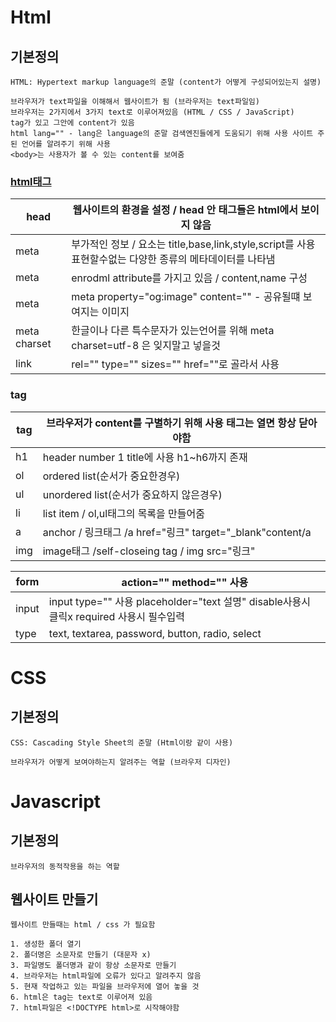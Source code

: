 # Html

## 기본정의

    HTML: Hypertext markup language의 준말 (content가 어떻게 구성되어있는지 설명)

    브라우저가 text파일을 이해해서 웹사이트가 됨 (브라우저는 text파일임)
    브라우저는 2가지에서 3가지 text로 이루어져있음 (HTML / CSS / JavaScript)
    tag가 있고 그안에 content가 있음
    html lang="" - lang은 language의 준말 검색엔진들에게 도움되기 위해 사용 사이트 주된 언어를 알려주기 위해 사용
    <body>는 사용자가 볼 수 있는 content를 보여줌

### [html태그](https://developer.mozilla.org/ko/docs/Web/HTML/Element)

| head         | 웹사이트의 환경을 설정 / head 안 태그들은 html에서 보이지 않음                                            |
| ------------ | --------------------------------------------------------------------------------------------------------- |
| meta         | 부가적인 정보 / 요소는 title,base,link,style,script를 사용 표현할수없는 다양한 종류의 메타데이터를 나타냄 |
| meta         | enrodml attribute를 가지고 있음 / content,name 구성                                                       |
| meta         | meta property="og:image" content="" - 공유될떄 보여지는 이미지                                            |
| meta charset | 한글이나 다른 특수문자가 있는언어를 위해 meta charset=utf-8 은 잊지말고 넣을것                            |
| link         | rel="" type="" sizes="" href=""로 골라서 사용                                                             |

### tag

| tag | 브라우저가 content를 구별하기 위해 사용 태그는 열면 항상 닫아야함 |
| --- | ----------------------------------------------------------------- |
| h1  | header number 1 title에 사용 h1~h6까지 존재                       |
| ol  | ordered list(순서가 중요한경우)                                   |
| ul  | unordered list(순서가 중요하지 않은경우)                          |
| li  | list item / ol,ul태그의 목록을 만들어줌                           |
| a   | anchor / 링크태그 /a href="링크" target="\_blank"content/a        |
| img | image태그 /self-closeing tag / img src="링크"                     |

| form  | action="" method="" 사용                                                                |
| ----- | --------------------------------------------------------------------------------------- |
| input | input type="" 사용 placeholder="text 설명" disable사용시 클릭x required 사용시 필수입력 |
| type  | text, textarea, password, button, radio, select                                         |

# CSS

## 기본정의

    CSS: Cascading Style Sheet의 준말 (Html이랑 같이 사용)

    브라우저가 어떻게 보여야하는지 알려주는 역할 (브라우저 디자인)

# Javascript

## 기본정의

    브라우저의 동적작용을 하는 역할

## 웹사이트 만들기

    웹사이트 만들때는 html / css 가 필요함

    1. 생성한 폴더 열기
    2. 폴더명은 소문자로 만들기 (대문자 x)
    3. 파일명도 폴더명과 같이 항상 소문자로 만들기
    4. 브라우저는 html파일에 오류가 있다고 알려주지 않음
    5. 현재 작업하고 있는 파일을 브라우저에 열어 놓을 것
    6. html은 tag는 text로 이루어져 있음
    7. html파일은 <!DOCTYPE html>로 시작해야함
